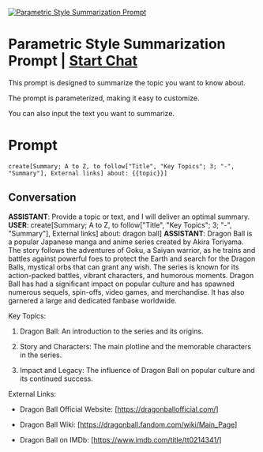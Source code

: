 
[![Parametric Style Summarization Prompt ](https://flow-user-images.s3.us-west-1.amazonaws.com/prompt/O2bJVPfiikA2UeVMWMFGm/1696062109033)](https://gptcall.net/chat.html?data=%7B%22contact%22%3A%7B%22id%22%3A%22O2bJVPfiikA2UeVMWMFGm%22%2C%22flow%22%3Atrue%7D%7D)
# Parametric Style Summarization Prompt  | [Start Chat](https://gptcall.net/chat.html?data=%7B%22contact%22%3A%7B%22id%22%3A%22O2bJVPfiikA2UeVMWMFGm%22%2C%22flow%22%3Atrue%7D%7D)
This prompt is designed to summarize the topic you want to know about. 

The prompt is parameterized, making it easy to customize.

You can also input the text you want to summarize. 

# Prompt

```
create[Summary; A to Z, to follow["Title", "Key Topics"; 3; "-", "Summary"], External links] about: {{topic}}]
```

## Conversation

**ASSISTANT**: Provide a topic or text, and I will deliver an optimal summary.
**USER**: create[Summary; A to Z, to follow["Title", "Key Topics"; 3; "-", "Summary"], External links] about: dragon ball]
**ASSISTANT**: Dragon Ball is a popular Japanese manga and anime series created by Akira Toriyama. The story follows the adventures of Goku, a Saiyan warrior, as he trains and battles against powerful foes to protect the Earth and search for the Dragon Balls, mystical orbs that can grant any wish. The series is known for its action-packed battles, vibrant characters, and humorous moments. Dragon Ball has had a significant impact on popular culture and has spawned numerous sequels, spin-offs, video games, and merchandise. It has also garnered a large and dedicated fanbase worldwide.



Key Topics:

1. Dragon Ball: An introduction to the series and its origins.

2. Story and Characters: The main plotline and the memorable characters in the series.

3. Impact and Legacy: The influence of Dragon Ball on popular culture and its continued success.



External Links:

- Dragon Ball Official Website: [https://dragonballofficial.com/]

- Dragon Ball Wiki: [https://dragonball.fandom.com/wiki/Main_Page]

- Dragon Ball on IMDb: [https://www.imdb.com/title/tt0214341/]


